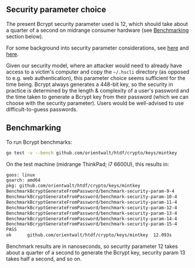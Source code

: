 Security parameter choice
-------------------------

The present Bcrypt security parameter used is 12, which should take about a quarter of a second on midrange consumer hardware (see [Benchmarking](#benchmarking) section below).

For some background into security parameter considerations, see [here](https://auth0.com/blog/hashing-in-action-understanding-bcrypt/) and [here](https://security.stackexchange.com/questions/3959/recommended-of-iterations-when-using-pkbdf2-sha256/3993#3993).

Given our security model, where an attacker would need to already have access to a victim's computer and copy the `~/.hscli` directory (as opposed to e.g. web authentication), this parameter choice seems sufficient for the time being. Bcrypt always generates a 448-bit key, so the security in practice is determined by the length & complexity of a user's password and the time taken to generate a Bcrypt key from their password (which we can choose with the security parameter). Users would be well-advised to use difficult-to-guess passwords.

Benchmarking
------------

To run Bcrypt benchmarks:

```bash
go test -v --bench github.com/orientwalt/htdf/crypto/keys/mintkey
```

On the test machine (midrange ThinkPad; i7 6600U), this results in:

```bash
goos: linux
goarch: amd64
pkg: github.com/orientwalt/htdf/crypto/keys/mintkey
BenchmarkBcryptGenerateFromPassword/benchmark-security-param-9-4         	      50	  34609268 ns/op
BenchmarkBcryptGenerateFromPassword/benchmark-security-param-10-4        	      20	  67874471 ns/op
BenchmarkBcryptGenerateFromPassword/benchmark-security-param-11-4        	      10	 135515404 ns/op
BenchmarkBcryptGenerateFromPassword/benchmark-security-param-12-4        	       5	 274824600 ns/op
BenchmarkBcryptGenerateFromPassword/benchmark-security-param-13-4        	       2	 547012903 ns/op
BenchmarkBcryptGenerateFromPassword/benchmark-security-param-14-4        	       1	1083685904 ns/op
BenchmarkBcryptGenerateFromPassword/benchmark-security-param-15-4        	       1	2183674041 ns/op
PASS
ok  	github.com/orientwalt/htdf/crypto/keys/mintkey	12.093s
```

Benchmark results are in nanoseconds, so security parameter 12 takes about a quarter of a second to generate the Bcrypt key, security param 13 takes half a second, and so on.
